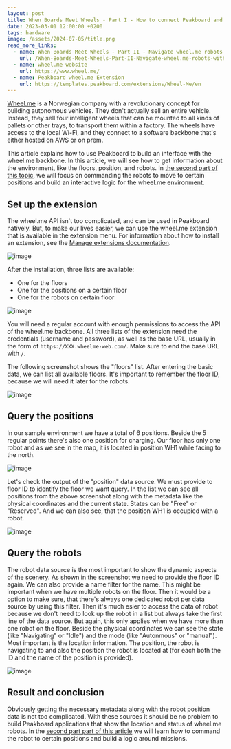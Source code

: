 ```yaml
---
layout: post
title: When Boards Meet Wheels - Part I - How to connect Peakboard and wheel.me robots
date: 2023-03-01 12:00:00 +0200
tags: hardware
image: /assets/2024-07-05/title.png
read_more_links:
  - name: When Boards Meet Wheels - Part II - Navigate wheel.me robots with Peaboard 
    url: /When-Boards-Meet-Wheels-Part-II-Navigate-wheel.me-robots-with-Peaboard.html
  - name: wheel.me website
    url: https://www.wheel.me/
  - name: Peakboard wheel.me Extension
    url: https://templates.peakboard.com/extensions/Wheel-Me/en
---
```

[Wheel.me](https://www.wheel.me/) is a Norwegian company with a revolutionary concept for building autonomous vehicles. They don't actually sell an entire vehicle. Instead, they sell four intelligent wheels that can be mounted to all kinds of pallets or other trays, to transport them within a factory. The wheels have access to the local Wi-Fi, and they connect to a software backbone that's either hosted on AWS or on prem.

This article explains how to use Peakboard to build an interface with the wheel.me backbone. In this article, we will see how to get information about the environment, like the floors, position, and robots. In [the second part of this topic](/When-Boards-Meet-Wheels-Part-II-Navigate-wheel.me-robots-with-Peaboard.html), we will focus on commanding the robots to move to certain positions and build an interactive logic for the wheel.me environment.

## Set up the extension

The wheel.me API isn't too complicated, and can be used in Peakboard natively. But, to make our lives easier, we can use the wheel.me extension that is available in the extension menu. For information about how to install an extension, see the [Manage extensions documentation](https://help.peakboard.com/data_sources/Extension/en-ManageExtension.html).

![image](/assets/2024-07-05/010.png)

After the installation, three lists are available:
* One for the floors
* One for the positions on a certain floor
* One for the robots on certain floor

![image](/assets/2024-07-05/020.png)

You will need a regular account with enough permissions to access the API of the wheel.me backbone. All three lists of the extension need the credentials (username and password), as well as the base URL, usually in the form of `https://XXX.wheelme-web.com/`. Make sure to end the base URL with `/`.

The following screenshot shows the "floors" list. After entering the basic data, we can list all available floors. It's important to remember the floor ID, because we will need it later for the robots.

![image](/assets/2024-07-05/030.png)

## Query the positions

In our sample environment we have a total of 6 positions. Beside the 5 regular points there's also one position for charging. Our floor has only one robot and as we see in the map, it is located in position WH1 while facing to the north.

![image](/assets/2024-07-05/040.png)

Let's check the output of the "position" data source. We must provide to floor ID to identify the floor we want query. In the list we can see all positions from the above screenshot along with the metadata like the physical coordinates and the current state. States can be "Free" or "Reserved". And we can also see, that the position WH1 is occupied with a robot. 

![image](/assets/2024-07-05/050.png)

## Query the robots

The robot data source is the most important to show the dynamic aspects of the scenery. As shown in the screenshot we need to provide the floor ID again. We can also provide a name filter for the name. This might be important when we have multiple robots on the floor. Then it would be a option to make sure, that there's always one dedicated robot per data source by using this filter. Then it's much esier to access the data of robot because we don't need to look up the robot in a list but always take the first line of the data source. But again, this only applies when we have more than one robot on the floor.
Beside the physical coordinates we can see the state (like "Navigating" or "Idle") and the mode (like "Autonmous" or "manual"). Most important is the location information. The position, the robot is navigating to and also the position the robot is located at (for each both the ID and the name of the position is provided).

![image](/assets/2024-07-05/060.png)

## Result and conclusion

Obviously getting the necessary metadata along with the robot position data is not too complicated. With these sources it should be no problem to build Peakboard applications that show the location and status of wheel.me robots.
In the [second part part of this article](/When-Boards-Meet-Wheels-Part-II-Navigate-wheel.me-robots-with-Peaboard.html) we will learn how to command the robot to certain positions and build a logic around missions.
